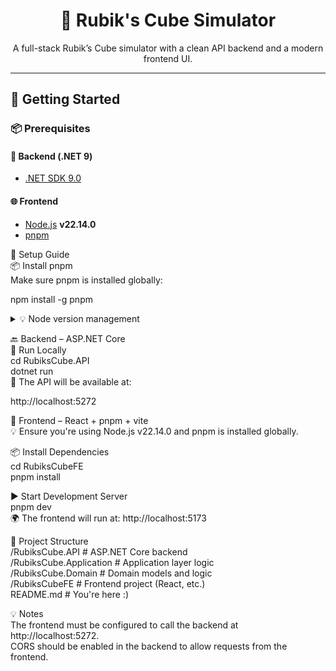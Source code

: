 <h1 align="center">🧩 Rubik's Cube Simulator</h1>

<p align="center">
  A full-stack Rubik’s Cube simulator with a clean API backend and a modern frontend UI.
</p>

<hr/>

## 🚀 Getting Started

### 📦 Prerequisites

#### 🔧 Backend (.NET 9)

- [.NET SDK 9.0](https://dotnet.microsoft.com/en-us/download/dotnet/9.0)

#### 🌐 Frontend

- [Node.js](https://nodejs.org/) **v22.14.0**
- [pnpm](https://pnpm.io/)

🧰 Setup Guide<br>
📦 Install pnpm<br>
Make sure pnpm is installed globally:

npm install -g pnpm

<details> <summary>💡 Node version management</summary> Use [nvm](https://github.com/nvm-sh/nvm) or [fnm](https://github.com/Schniz/fnm) to easily manage Node.js versions. </details>

🔙 Backend – ASP.NET Core<br>
🧪 Run Locally<br>
cd RubiksCube.API<br>
dotnet run<br>
📍 The API will be available at:

http://localhost:5272

🎨 Frontend – React + pnpm + vite<br>
💡 Ensure you're using Node.js v22.14.0 and pnpm is installed globally.

📦 Install Dependencies<br>
cd RubiksCubeFE<br>
pnpm install

▶️ Start Development Server<br>
pnpm dev<br>
🌍 The frontend will run at: http://localhost:5173

📁 Project Structure<br>
/RubiksCube.API # ASP.NET Core backend<br>
/RubiksCube.Application # Application layer logic<br>
/RubiksCube.Domain # Domain models and logic<br>
/RubiksCubeFE # Frontend project (React, etc.)<br>
README.md # You're here :)

💡 Notes<br>
The frontend must be configured to call the backend at http://localhost:5272.<br>
CORS should be enabled in the backend to allow requests from the frontend.
